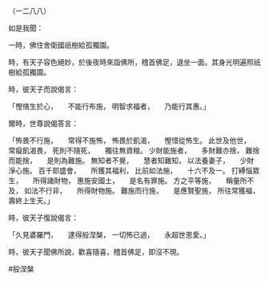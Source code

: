 （一二八八）

如是我聞：

一時，佛住舍衛國祇樹給孤獨園。

時，有天子容色絕妙，於後夜時來詣佛所，稽首佛足，退坐一面。其身光明遍照祇樹給孤獨園。

時，彼天子而說偈言：

「慳悋生於心，　　不能行布施，
明智求福者，　　乃能行其惠。」

爾時，世尊說偈答言：

「怖畏不行施，　　常得不施怖，
怖畏於飢渴，　　慳惜從怖生。
此世及他世，　　常癡飢渴畏，
死則不隨死，　　獨往無資粮。
少財能施者，　　多財難亦捨，
難捨而能捨，　　是則為難施。
無知者不覺，　　慧者知難知，
以法養妻子，　　少財淨心施。
百千耶盛會，　　所獲其福利，
比前如法施，　　十六不及一。
打縛惱眾生，　　所得諸財物，
惠施安國土，　　是名有罪施。
方之平等施，　　稱量所不及，
如法不行非，　　所得財物施。
難施而行施，　　是應賢聖施，
所往常獲福，　　壽終上生天。」

時，彼天子復說偈言：

「久見婆羅門，　　逮得般涅槃，
一切怖已過，　　永超世恩愛。」

時，彼天子聞佛所說，歡喜隨喜，稽首佛足，即沒不現。



#般涅槃
